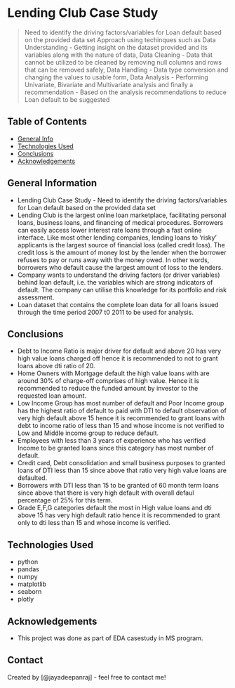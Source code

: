 # Lending Club Case Study
> Need to identify the driving factors/variables for Loan default based on the provided data set
Approach using techinques such as Data Understanding - Getting insight on the dataset provided and its variables along with the nature of data, Data Cleaning - Data that cannot be utilized to be cleaned by removing null columns and rows that can be removed safely, Data Handling - Data type conversion and changing the values to usable form, Data Analysis - Performing Univariate, Bivariate and Multivariate analysis and finally a recommendation - Based on the analysis recommendations to reduce Loan default to be suggested


## Table of Contents
* [General Info](#general-information)
* [Technologies Used](#technologies-used)
* [Conclusions](#conclusions)
* [Acknowledgements](#acknowledgements)

## General Information
- Lending Club Case Study - Need to identify the driving factors/variables for Loan default based on the provided data set
- Lending Club is the largest online loan marketplace, facilitating personal loans, business loans, and financing of medical procedures. Borrowers can easily access lower interest rate loans through a fast online interface. Like most other lending companies, lending loans to ‘risky’ applicants is the largest source of financial loss (called credit loss). The credit loss is the amount of money lost by the lender when the borrower refuses to pay or runs away with the money owed. In other words, borrowers who default cause the largest amount of loss to the lenders. 
- Company wants to understand the driving factors (or driver variables) behind loan default, i.e. the variables which are strong indicators of default.  The company can utilise this knowledge for its portfolio and risk assessment. 
- Loan dataset that contains the complete loan data for all loans issued through the time period 2007 t0 2011 to be used for analysis.

## Conclusions
- Debt to Income Ratio is major driver for default and above 20 has very high value loans charged off hence it is recommended to not to grant loans above dti ratio of 20.
- Home Owners with Mortgage default the high value loans with are around 30% of charge-off comprises of high value. Hence it is recommended to reduce the funded amount by investor to the requested loan amount.
- Low Income Group has most number of default and Poor Income group has the highest ratio of default to paid with DTI to default observation of very high default above 15 hence it is recommended to grant loans with debt to income ratio of less than 15 and whose income is not verified to Low and Middle income group to reduce default.
- Employees with less than 3 years of experience who has verified Income to be granted loans since this category has most number of default.
- Credit card, Debt consolidation and small business purposes to granted loans of DTI less than 15 since above that ratio very high value loans are defaulted.
- Borrowers with DTI less than 15 to be granted of 60 month term loans since above that there is very high default with overall defaul percentage of 25% for this term.
- Grade E,F,G categories default the most in High value loans and dti above 15 has very high default ratio hence it is recommended to grant only to dti less than 15 and whose income is verified.

## Technologies Used
- python
- pandas
- numpy
- matplotlib
- seaborn
- plotly


## Acknowledgements
- This project was done as part of EDA casestudy in MS program.

## Contact
Created by [@jayadeepanraj] - feel free to contact me!
